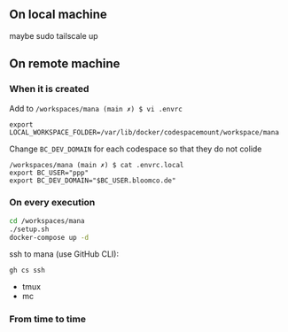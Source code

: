 ## On local machine
maybe 
sudo tailscale up


## On remote machine
### When it is created
Add to `/workspaces/mana (main ✗) $ vi .envrc`
```
export LOCAL_WORKSPACE_FOLDER=/var/lib/docker/codespacemount/workspace/mana
```

Change `BC_DEV_DOMAIN` for each codespace so that they do not colide
```
/workspaces/mana (main ✗) $ cat .envrc.local 
export BC_USER="ppp"
export BC_DEV_DOMAIN="$BC_USER.bloomco.de"
```

### On every execution
```bash
cd /workspaces/mana
./setup.sh
docker-compose up -d
```

ssh to mana (use GitHub CLI):
```
gh cs ssh 
```

- tmux
- mc

### From time to time
